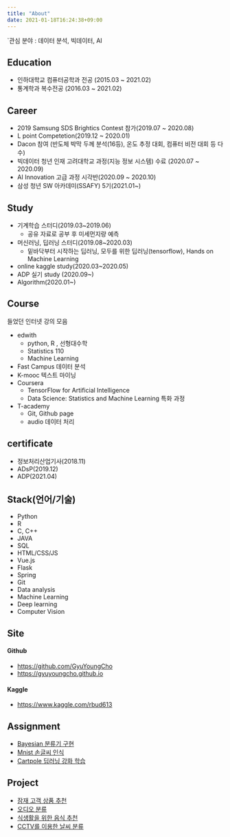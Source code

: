 ```yaml
---
title: "About"
date: 2021-01-18T16:24:38+09:00
---
```


`관심 분야 : 데이터 분석, 빅데이터, AI

## Education
- 인하대학교 컴퓨터공학과 전공 (2015.03 ~ 2021.02)
- 통계학과 복수전공 (2016.03 ~ 2021.02)

## Career
- 2019 Samsung SDS Brightics Contest 참가(2019.07 ~ 2020.08)
- L point Competetion(2019.12 ~ 2020.01)
- Dacon 참여 (반도체 박막 두께 분석(16등), 온도 추정 대회, 컴퓨터 비전 대회 등 다수)
- 빅데이터 청년 인재 고려대학교 과정(지능 정보 시스템) 수료 (2020.07 ~ 2020.09)
- AI Innovation 고급 과정 시각반(2020.09 ~ 2020.10)
- 삼성 청년 SW 아카데미(SSAFY) 5기(2021.01~)


## Study
- 기계학습 스터디(2019.03~2019.06)
    - 공유 자료로 공부 후 미세먼지량 예측
- 머신러닝, 딥러닝 스터디(2019.08~2020.03)
    - 밑바닥부터 시작하는 딥러닝, 모두를 위한 딥러닝(tensorflow), Hands on Machine Learning
- online kaggle study(2020.03~2020.05)
- ADP 실기 study (2020.09~)
- Algorithm(2020.01~)

## Course
들었던 인터넷 강의 모음
- edwith
    - python, R , 선형대수학
    - Statistics 110
    - Machine Learning
- Fast Campus 데이터 분석
- K-mooc 텍스트 마이닝
- Coursera
    -  TensorFlow for Artificial Intelligence
    - Data Science: Statistics and Machine Learning 특화 과정
- T-academy
    - Git, Github page
    - audio 데이터 처리

## certificate
- 정보처리산업기사(2018.11)
- ADsP(2019.12)
- ADP(2021.04)

## Stack(언어/기술)
- Python
- R
- C, C++
- JAVA
- SQL
- HTML/CSS/JS
- Vue.js
- Flask
- Spring
- Git
- Data analysis
- Machine Learning
- Deep learning
- Computer Vision

## Site
#### Github
- https://github.com/GyuYoungCho
- https://gyuyoungcho.github.io
#### Kaggle
- https://www.kaggle.com/rbud613


## Assignment
- [Bayesian 분류기 구현](https://github.com/GyuYoungCho/machine_learning_Data_analysis/blob/master/Machine_learning_code/baysian_logistic_implement.ipynb)
- [Mnist 손글씨 인식](https://github.com/GyuYoungCho/Deep_learning/tree/master/mnist__nn)
- [Cartpole 딥러닝 강화 학습](https://github.com/GyuYoungCho/Deep_learning/tree/master/cartpole_genetic)

## Project
- [잠재 고객 상품 추천](https://github.com/GyuYoungCho/Project/tree/master/L_point%20Competition/L_point_final)
- [오디오 분류](https://github.com/GyuYoungCho/Deep_learning/tree/master/audio) 
- [식생활을 위한 음식 추천](https://github.com/GyuYoungCho/project_public)
- [CCTV를 이용한 날씨 분류](https://github.com/GyuYoungCho/Capstone)